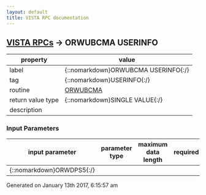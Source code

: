 ```yaml
---
layout: default
title: VISTA RPC documentation
---
```




## [VISTA RPCs](TableOfContent.md) &#8594; ORWUBCMA USERINFO 

 property | value 
--- | --- 
 label | {::nomarkdown}ORWUBCMA USERINFO{:/}
 tag | {::nomarkdown}USERINFO{:/}
 routine | [ORWUBCMA](http://code.osehra.org/dox/Routine_ORWUBCMA_source.html)
 return value type | {::nomarkdown}SINGLE VALUE{:/}
 description | 

### Input Parameters

| input parameter | parameter type | maximum data length | required | description | 
| --- | --- | --- | --- | --- | 
| {::nomarkdown}ORWDPS5{:/} |  |  |  |  | 




 Generated on January 13th 2017, 6:15:57 am
